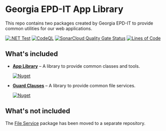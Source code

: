 # Georgia EPD-IT App Library

This repo contains two packages created by Georgia EPD-IT to provide common utilities for our web applications.

[![.NET Test](https://github.com/gaepdit/app-library/actions/workflows/dotnet.yml/badge.svg)](https://github.com/gaepdit/app-library/actions/workflows/dotnet.yml)
[![CodeQL](https://github.com/gaepdit/app-library/actions/workflows/codeql-analysis.yml/badge.svg)](https://github.com/gaepdit/app-library/actions/workflows/codeql-analysis.yml)
[![SonarCloud Quality Gate Status](https://sonarcloud.io/api/project_badges/measure?project=gaepdit_app-library&metric=alert_status)](https://sonarcloud.io/summary/new_code?id=gaepdit_app-library)
[![Lines of Code](https://sonarcloud.io/api/project_badges/measure?project=gaepdit_app-library&metric=ncloc)](https://sonarcloud.io/summary/new_code?id=gaepdit_app-library)

## What's included

- **[App Library](./src/AppLibrary/README.md)** – A library to provide common classes and tools.

    [![Nuget](https://img.shields.io/nuget/v/GaEpd.AppLibrary)](https://www.nuget.org/packages/GaEpd.AppLibrary)

- **[Guard Clauses](./src/GuardClauses/README.md)** – A library to provide common file services.

    [![Nuget](https://img.shields.io/nuget/v/GaEpd.GuardClauses)](https://www.nuget.org/packages/GaEpd.GuardClauses)

## What's not included

The [File Service](https://github.com/gaepdit/file-service) package has been moved to a separate repository.
